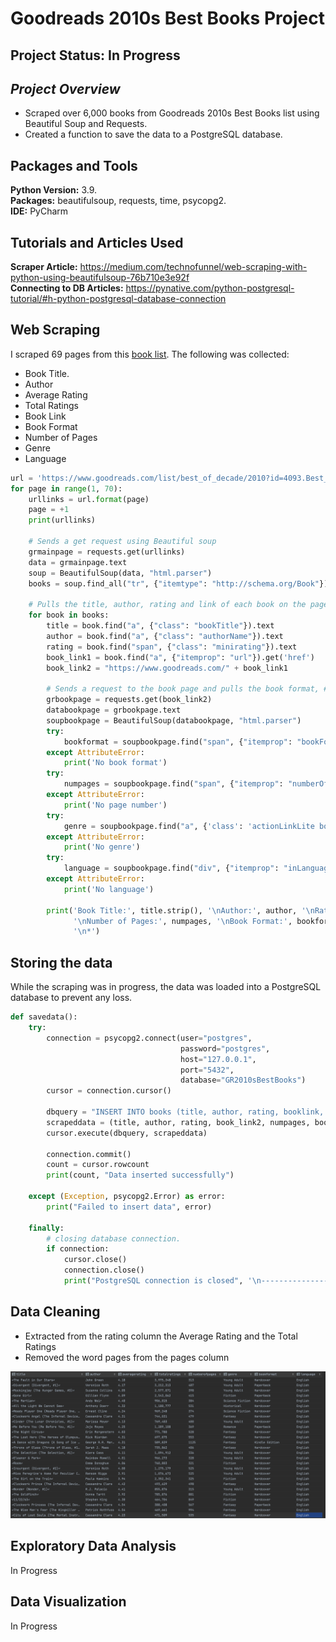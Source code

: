 # Goodreads 2010s Best Books Project

## Project Status: In Progress

## _Project Overview_

* Scraped over 6,000 books from Goodreads 2010s Best Books list using Beautiful Soup and Requests.
* Created a function to save the data to a PostgreSQL database.

## Packages and Tools

**Python Version:** 3.9.  
**Packages:** beautifulsoup, requests, time, psycopg2.   
**IDE:** PyCharm

## Tutorials and Articles Used

**Scraper Article:** <https://medium.com/technofunnel/web-scraping-with-python-using-beautifulsoup-76b710e3e92f>  
**Connecting to DB
Articles:** <https://pynative.com/python-postgresql-tutorial/#h-python-postgresql-database-connection>

## Web Scraping

I scraped 69 pages from
this [book list](https://www.goodreads.com/list/best_of_decade/2010?id=4093.Best_Books_of_the_Decade_2010s&page=1). The
following was collected:

* Book Title.
* Author
* Average Rating
* Total Ratings
* Book Link
* Book Format
* Number of Pages
* Genre
* Language

```python
url = 'https://www.goodreads.com/list/best_of_decade/2010?id=4093.Best_Books_of_the_Decade_2010s&page={}'
for page in range(1, 70):
    urllinks = url.format(page)
    page = +1
    print(urllinks)

    # Sends a get request using Beautiful soup
    grmainpage = requests.get(urllinks)
    data = grmainpage.text
    soup = BeautifulSoup(data, "html.parser")
    books = soup.find_all("tr", {"itemtype": "http://schema.org/Book"})  # Pulls all the titles listed on the page

    # Pulls the title, author, rating and link of each book on the page
    for book in books:
        title = book.find("a", {"class": "bookTitle"}).text
        author = book.find("a", {"class": "authorName"}).text
        rating = book.find("span", {"class": "minirating"}).text
        book_link1 = book.find("a", {"itemprop": "url"}).get('href')
        book_link2 = "https://www.goodreads.com/" + book_link1

        # Sends a request to the book page and pulls the book format, # of pages, genre and language
        grbookpage = requests.get(book_link2)
        databookpage = grbookpage.text
        soupbookpage = BeautifulSoup(databookpage, "html.parser")
        try:
            bookformat = soupbookpage.find("span", {"itemprop": "bookFormat"}).text
        except AttributeError:
            print('No book format')
        try:
            numpages = soupbookpage.find("span", {"itemprop": "numberOfPages"}).text
        except AttributeError:
            print('No page number')
        try:
            genre = soupbookpage.find("a", {'class': 'actionLinkLite bookPageGenreLink'}).text
        except AttributeError:
            print('No genre')
        try:
            language = soupbookpage.find("div", {"itemprop": "inLanguage"}).text
        except AttributeError:
            print('No language')

        print('Book Title:', title.strip(), '\nAuthor:', author, '\nRating:', rating, '\nLink:', book_link2,
              '\nNumber of Pages:', numpages, '\nBook Format:', bookformat, '\nGenre:', genre, '\nLanguage:', language,
              '\n*')
```

## Storing the data

While the scraping was in progress, the data was loaded into a PostgreSQL database to prevent any loss.

```python
def savedata():
    try:
        connection = psycopg2.connect(user="postgres",
                                      password="postgres",
                                      host="127.0.0.1",
                                      port="5432",
                                      database="GR2010sBestBooks")
        cursor = connection.cursor()

        dbquery = "INSERT INTO books (title, author, rating, booklink, pages, bookformat, genre, language) VALUES (%s,%s,%s,%s,%s,%s,%s,%s)"
        scrapeddata = (title, author, rating, book_link2, numpages, bookformat, genre, language)
        cursor.execute(dbquery, scrapeddata)

        connection.commit()
        count = cursor.rowcount
        print(count, "Data inserted successfully")

    except (Exception, psycopg2.Error) as error:
        print("Failed to insert data", error)

    finally:
        # closing database connection.
        if connection:
            cursor.close()
            connection.close()
            print("PostgreSQL connection is closed", '\n---------------------------------------------------')
```

## Data Cleaning

- Extracted from the rating column the Average Rating and the Total Ratings
- Removed the word pages from the pages column

 ![alt text](https://github.com/sherryandersonsh/BestBooksof2010s/blob/31a7b7ebbf212a81222e2939f16a714a9b9c16e4/images/datacleaningscreenshot.png "cleaningdata")

## Exploratory Data Analysis

In Progress

## Data Visualization

In Progress
